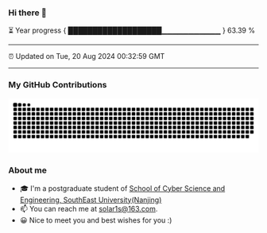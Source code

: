### Hi there 👋

⏳ Year progress { ███████████████████▁▁▁▁▁▁▁▁▁▁▁ } 63.39 %

---

⏰ Updated on Tue, 20 Aug 2024 00:32:59 GMT

---
### My GitHub Contributions    

![](https://raw.githubusercontent.com/chenzongyao200127/chenzongyao200127/main/assets/github-contribution-grid-snake.svg)          

### About me   

- 🎓 I'm a postgraduate student of [School of Cyber Science and Engineering, SouthEast University(Nanjing)](https://www.seu.edu.cn/)
- 📫 You can reach me at [solar1s@163.com](mailto:solar1s@163.com).
- 😀 Nice to meet you and best wishes for you :)  


